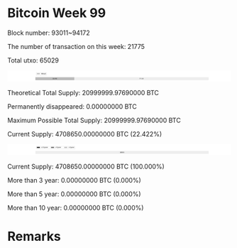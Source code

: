 # Bitcoin Week 99

Block number: 93011~94172

The number of transaction on this week: 21775

Total utxo: 65029

![](../images/mined_week99.png)

Theoretical Total Supply: 20999999.97690000 BTC

Permanently disappeared: 0.00000000 BTC

Maximum Possible Total Supply: 20999999.97690000 BTC

Current Supply: 4708650.00000000 BTC (22.422%)

![](../images/year_week99.png)


Current Supply: 4708650.00000000 BTC (100.000%)

More than 3 year: 0.00000000 BTC (0.000%)

More than 5 year: 0.00000000 BTC (0.000%)

More than 10 year: 0.00000000 BTC (0.000%)

# Remarks


